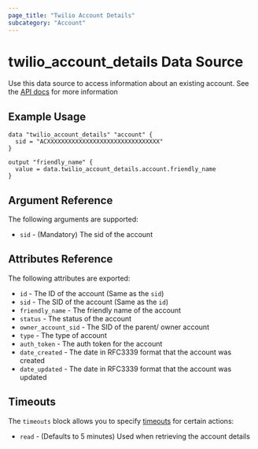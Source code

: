 ```yaml
---
page_title: "Twilio Account Details"
subcategory: "Account"
---
```


# twilio_account_details Data Source

Use this data source to access information about an existing account. See the [API docs](https://www.twilio.com/docs/iam/api/account) for more information

## Example Usage

```hcl
data "twilio_account_details" "account" {
  sid = "ACXXXXXXXXXXXXXXXXXXXXXXXXXXXXXXXX"
}

output "friendly_name" {
  value = data.twilio_account_details.account.friendly_name
}
```

## Argument Reference

The following arguments are supported:

- `sid` - (Mandatory) The sid of the account

## Attributes Reference

The following attributes are exported:

- `id` - The ID of the account (Same as the `sid`)
- `sid` - The SID of the account (Same as the `id`)
- `friendly_name` - The friendly name of the account
- `status` - The status of the account
- `owner_account_sid` - The SID of the parent/ owner account
- `type` - The type of account
- `auth_token` - The auth token for the account
- `date_created` - The date in RFC3339 format that the account was created
- `date_updated` - The date in RFC3339 format that the account was updated

## Timeouts

The `timeouts` block allows you to specify [timeouts](https://www.terraform.io/docs/configuration/resources.html#timeouts) for certain actions:

- `read` - (Defaults to 5 minutes) Used when retrieving the account details
